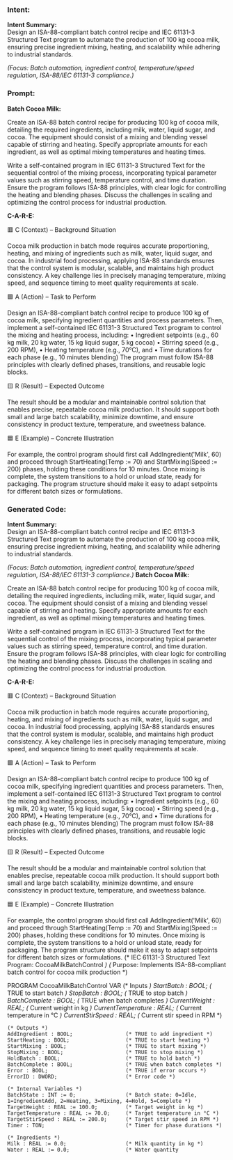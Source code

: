 ### Intent:
**Intent Summary:**  
Design an ISA-88-compliant batch control recipe and IEC 61131-3 Structured Text program to automate the production of 100 kg cocoa milk, ensuring precise ingredient mixing, heating, and scalability while adhering to industrial standards.  

*(Focus: Batch automation, ingredient control, temperature/speed regulation, ISA-88/IEC 61131-3 compliance.)*

### Prompt:
**Batch Cocoa Milk:**

Create an ISA-88 batch control recipe for producing 100 kg of cocoa milk, detailing the required ingredients, including milk, water, liquid sugar, and cocoa. The equipment should consist of a mixing and blending vessel capable of stirring and heating. Specify appropriate amounts for each ingredient, as well as optimal mixing temperatures and heating times.

Write a self-contained program in IEC 61131-3 Structured Text for the sequential control of the mixing process, incorporating typical parameter values such as stirring speed, temperature control, and time duration. Ensure the program follows ISA-88 principles, with clear logic for controlling the heating and blending phases. Discuss the challenges in scaling and optimizing the control process for industrial production.

**C-A-R-E:**

🟥 C (Context) – Background Situation

Cocoa milk production in batch mode requires accurate proportioning, heating, and mixing of ingredients such as milk, water, liquid sugar, and cocoa. In industrial food processing, applying ISA-88 standards ensures that the control system is modular, scalable, and maintains high product consistency. A key challenge lies in precisely managing temperature, mixing speed, and sequence timing to meet quality requirements at scale.

🟩 A (Action) – Task to Perform

Design an ISA-88-compliant batch control recipe to produce 100 kg of cocoa milk, specifying ingredient quantities and process parameters. Then, implement a self-contained IEC 61131-3 Structured Text program to control the mixing and heating process, including:
	•	Ingredient setpoints (e.g., 60 kg milk, 20 kg water, 15 kg liquid sugar, 5 kg cocoa)
	•	Stirring speed (e.g., 200 RPM),
	•	Heating temperature (e.g., 70°C), and
	•	Time durations for each phase (e.g., 10 minutes blending)
The program must follow ISA-88 principles with clearly defined phases, transitions, and reusable logic blocks.

🟨 R (Result) – Expected Outcome

The result should be a modular and maintainable control solution that enables precise, repeatable cocoa milk production. It should support both small and large batch scalability, minimize downtime, and ensure consistency in product texture, temperature, and sweetness balance.

🟦 E (Example) – Concrete Illustration

For example, the control program should first call AddIngredient('Milk', 60) and proceed through StartHeating(Temp := 70) and StartMixing(Speed := 200) phases, holding these conditions for 10 minutes. Once mixing is complete, the system transitions to a hold or unload state, ready for packaging. The program structure should make it easy to adapt setpoints for different batch sizes or formulations.

### Generated Code:
**Intent Summary:**  
Design an ISA-88-compliant batch control recipe and IEC 61131-3 Structured Text program to automate the production of 100 kg cocoa milk, ensuring precise ingredient mixing, heating, and scalability while adhering to industrial standards.  

*(Focus: Batch automation, ingredient control, temperature/speed regulation, ISA-88/IEC 61131-3 compliance.)*
**Batch Cocoa Milk:**

Create an ISA-88 batch control recipe for producing 100 kg of cocoa milk, detailing the required ingredients, including milk, water, liquid sugar, and cocoa. The equipment should consist of a mixing and blending vessel capable of stirring and heating. Specify appropriate amounts for each ingredient, as well as optimal mixing temperatures and heating times.

Write a self-contained program in IEC 61131-3 Structured Text for the sequential control of the mixing process, incorporating typical parameter values such as stirring speed, temperature control, and time duration. Ensure the program follows ISA-88 principles, with clear logic for controlling the heating and blending phases. Discuss the challenges in scaling and optimizing the control process for industrial production.

**C-A-R-E:**

🟥 C (Context) – Background Situation

Cocoa milk production in batch mode requires accurate proportioning, heating, and mixing of ingredients such as milk, water, liquid sugar, and cocoa. In industrial food processing, applying ISA-88 standards ensures that the control system is modular, scalable, and maintains high product consistency. A key challenge lies in precisely managing temperature, mixing speed, and sequence timing to meet quality requirements at scale.

🟩 A (Action) – Task to Perform

Design an ISA-88-compliant batch control recipe to produce 100 kg of cocoa milk, specifying ingredient quantities and process parameters. Then, implement a self-contained IEC 61131-3 Structured Text program to control the mixing and heating process, including:
	•	Ingredient setpoints (e.g., 60 kg milk, 20 kg water, 15 kg liquid sugar, 5 kg cocoa)
	•	Stirring speed (e.g., 200 RPM),
	•	Heating temperature (e.g., 70°C), and
	•	Time durations for each phase (e.g., 10 minutes blending)
The program must follow ISA-88 principles with clearly defined phases, transitions, and reusable logic blocks.

🟨 R (Result) – Expected Outcome

The result should be a modular and maintainable control solution that enables precise, repeatable cocoa milk production. It should support both small and large batch scalability, minimize downtime, and ensure consistency in product texture, temperature, and sweetness balance.

🟦 E (Example) – Concrete Illustration

For example, the control program should first call AddIngredient('Milk', 60) and proceed through StartHeating(Temp := 70) and StartMixing(Speed := 200) phases, holding these conditions for 10 minutes. Once mixing is complete, the system transitions to a hold or unload state, ready for packaging. The program structure should make it easy to adapt setpoints for different batch sizes or formulations.
(* IEC 61131-3 Structured Text Program: CocoaMilkBatchControl *)
(* Purpose: Implements ISA-88-compliant batch control for cocoa milk production *)

PROGRAM CocoaMilkBatchControl
VAR
    (* Inputs *)
    StartBatch : BOOL;                    (* TRUE to start batch *)
    StopBatch : BOOL;                     (* TRUE to stop batch *)
    BatchComplete : BOOL;                 (* TRUE when batch completes *)
    CurrentWeight : REAL;                 (* Current weight in kg *)
    CurrentTemperature : REAL;             (* Current temperature in °C *)
    CurrentStirSpeed : REAL;               (* Current stir speed in RPM *)
    
    (* Outputs *)
    AddIngredient : BOOL;                 (* TRUE to add ingredient *)
    StartHeating : BOOL;                  (* TRUE to start heating *)
    StartMixing : BOOL;                   (* TRUE to start mixing *)
    StopMixing : BOOL;                    (* TRUE to stop mixing *)
    HoldBatch : BOOL;                     (* TRUE to hold batch *)
    BatchComplete : BOOL;                 (* TRUE when batch completes *)
    Error : BOOL;                         (* TRUE if error occurs *)
    ErrorID : DWORD;                      (* Error code *)
    
    (* Internal Variables *)
    BatchState : INT := 0;                (* Batch state: 0=Idle, 1=IngredientAdd, 2=Heating, 3=Mixing, 4=Hold, 5=Complete *)
    TargetWeight : REAL := 100.0;         (* Target weight in kg *)
    TargetTemperature : REAL := 70.0;     (* Target temperature in °C *)
    TargetStirSpeed : REAL := 200.0;      (* Target stir speed in RPM *)
    Timer : TON;                          (* Timer for phase durations *)
    
    (* Ingredients *)
    Milk : REAL := 0.0;                   (* Milk quantity in kg *)
    Water : REAL := 0.0;                  (* Water quantity
